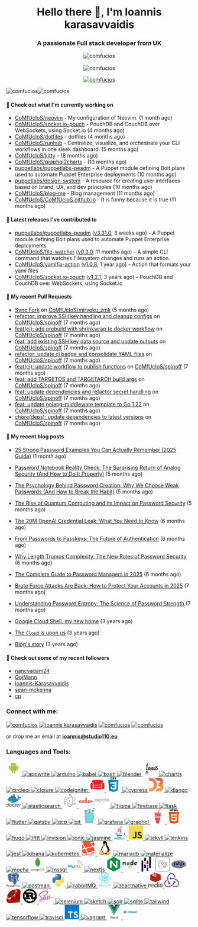 <h1 align="center">Hello there 👋, I'm Ioannis karasavvaidis</h1>
<h3 align="center">A passionate Full stack developer from UK</h3>








<p align="center"> <img src="https://komarev.com/ghpvc/?username=comfucios&label=Profile%20views&color=0e75b6&style=flat" alt="comfucios" /> </p>




<p align="center"><img align="center" src="https://github-readme-streak-stats.herokuapp.com/?user=comfucios&" alt="comfucios" /></p>
<p align="center"> <a href="https://github.com/ryo-ma/github-profile-trophy"><img src="https://github-profile-trophy.vercel.app/?username=comfucios&row=1" alt="comfucios" /></a> </p>
<p><img align="left" src="https://github-readme-stats.vercel.app/api/top-langs?username=comfucios&show_icons=true&locale=en&layout=compact" alt="comfucios" /></p>




<p><img align="" src="https://github-readme-stats.vercel.app/api?username=comfucios&show_icons=true&locale=en" alt="comfucios" /></p>








#### 👷 Check out what I'm currently working on

- [CoMfUcIoS/neovim](https://github.com/CoMfUcIoS/neovim) - My configuration of Neovim. (1 month ago)
- [CoMfUcIoS/socket.io-pouch](https://github.com/CoMfUcIoS/socket.io-pouch) - PouchDB and CouchDB over WebSockets, using Socket.io (4 months ago)
- [CoMfUcIoS/dotfiles](https://github.com/CoMfUcIoS/dotfiles) - dotfiles (4 months ago)
- [CoMfUcIoS/runhub](https://github.com/CoMfUcIoS/runhub) - Centralize, visualize, and orchestrate your CLI workflows in one sleek dashboard. (5 months ago)
- [CoMfUcIoS/kitty](https://github.com/CoMfUcIoS/kitty) -  (8 months ago)
- [CoMfUcIoS/graphql2charts](https://github.com/CoMfUcIoS/graphql2charts) -  (10 months ago)
- [puppetlabs/puppetlabs-peadm](https://github.com/puppetlabs/puppetlabs-peadm) - A Puppet module defining Bolt plans used to automate Puppet Enterprise deployments (10 months ago)
- [puppetlabs/design-system](https://github.com/puppetlabs/design-system) - A resource for creating user interfaces based on brand, UX, and dev principles (10 months ago)
- [CoMfUcIoS/blog-me](https://github.com/CoMfUcIoS/blog-me) - Blog management (11 months ago)
- [CoMfUcIoS/CoMfUcIoS.github.io](https://github.com/CoMfUcIoS/CoMfUcIoS.github.io) - It is funny because it is true (11 months ago)




#### 🔭 Latest releases I've contributed to

- [puppetlabs/puppetlabs-peadm](https://github.com/puppetlabs/puppetlabs-peadm) ([v3.31.0](https://github.com/puppetlabs/puppetlabs-peadm/releases/tag/v3.31.0), 3 weeks ago) - A Puppet module defining Bolt plans used to automate Puppet Enterprise deployments
- [CoMfUcIoS/file-watcher](https://github.com/CoMfUcIoS/file-watcher) ([v0.3.0](https://github.com/CoMfUcIoS/file-watcher/releases/tag/v0.3.0), 11 months ago) - A simple CLI command that watches Filesystem changes and runs an action.
- [CoMfUcIoS/yamlfix-action](https://github.com/CoMfUcIoS/yamlfix-action) ([v1.0.8](https://github.com/CoMfUcIoS/yamlfix-action/releases/tag/v1.0.8), 1 year ago) - Action that formats your yaml files
- [CoMfUcIoS/socket.io-pouch](https://github.com/CoMfUcIoS/socket.io-pouch) ([v1.2.1](https://github.com/CoMfUcIoS/socket.io-pouch/releases/tag/v1.2.1), 3 years ago) - PouchDB and CouchDB over WebSockets, using Socket.io




#### 🔨 My recent Pull Requests

- [Sync Fork](https://github.com/CoMfUcIoS/miryoku_zmk/pull/2) on [CoMfUcIoS/miryoku_zmk](https://github.com/CoMfUcIoS/miryoku_zmk) (5 months ago)
- [refactor: improve SSH key handling and cleanup configs](https://github.com/CoMfUcIoS/spinoff/pull/27) on [CoMfUcIoS/spinoff](https://github.com/CoMfUcIoS/spinoff) (7 months ago)
- [feat(ci): add prebuild with shrinkwrap to docker workflow](https://github.com/CoMfUcIoS/spinoff/pull/26) on [CoMfUcIoS/spinoff](https://github.com/CoMfUcIoS/spinoff) (7 months ago)
- [feat: add existing SSH key data source and update outputs](https://github.com/CoMfUcIoS/spinoff/pull/25) on [CoMfUcIoS/spinoff](https://github.com/CoMfUcIoS/spinoff) (7 months ago)
- [refactor: update ci badge and consolidate YAML files](https://github.com/CoMfUcIoS/spinoff/pull/24) on [CoMfUcIoS/spinoff](https://github.com/CoMfUcIoS/spinoff) (7 months ago)
- [feat(ci): update workflow to publish functions](https://github.com/CoMfUcIoS/spinoff/pull/23) on [CoMfUcIoS/spinoff](https://github.com/CoMfUcIoS/spinoff) (7 months ago)
- [feat: add TARGETOS and TARGETARCH build args](https://github.com/CoMfUcIoS/spinoff/pull/22) on [CoMfUcIoS/spinoff](https://github.com/CoMfUcIoS/spinoff) (7 months ago)
- [feat: update dependencies and refactor secret handling](https://github.com/CoMfUcIoS/spinoff/pull/20) on [CoMfUcIoS/spinoff](https://github.com/CoMfUcIoS/spinoff) (7 months ago)
- [feat: update golang-middleware template to Go 1.22](https://github.com/CoMfUcIoS/spinoff/pull/19) on [CoMfUcIoS/spinoff](https://github.com/CoMfUcIoS/spinoff) (7 months ago)
- [chore(deps): update dependencies to latest versions](https://github.com/CoMfUcIoS/spinoff/pull/18) on [CoMfUcIoS/spinoff](https://github.com/CoMfUcIoS/spinoff) (7 months ago)




#### 📜 My recent blog posts

- [25 Strong Password Examples You Can Actually Remember (2025 Guide)](https://www.strongpasswordmeter.com/en/blog/25-strong-password-examples-2025) (1 month ago)
- [Password Notebook Reality Check: The Surprising Return of Analog Security (And How to Do It Properly)](https://www.strongpasswordmeter.com/en/blog/password-notebook-reality-check-the-surprising-return-of-analog-security) (5 months ago)
- [The Psychology Behind Password Creation: Why We Choose Weak Passwords (And How to Break the Habit)](https://www.strongpasswordmeter.com/en/blog/the-psychology-behind-password-creation) (5 months ago)
- [The Rise of Quantum Computing and Its Impact on Password Security](https://www.strongpasswordmeter.com/en/blog/quantum-computing-password-security-threat) (5 months ago)
- [The 20M OpenAI Credential Leak: What You Need to Know](https://www.strongpasswordmeter.com/en/blog/openai-20m-credential-leak) (6 months ago)
- [From Passwords to Passkeys: The Future of Authentication](https://www.strongpasswordmeter.com/en/blog/from-passwords-to-passkeys) (6 months ago)
- [Why Length Trumps Complexity: The New Rules of Password Security](https://www.strongpasswordmeter.com/en/blog/why-length-trumps-complexity) (6 months ago)
- [The Complete Guide to Password Managers in 2025](https://www.strongpasswordmeter.com/en/blog/the-complete-guide-to-password-managers-in-2025) (6 months ago)
- [Brute Force Attacks Are Back: How to Protect Your Accounts in 2025](https://www.strongpasswordmeter.com/en/blog/brute-force-attacks-are-back) (7 months ago)
- [Understanding Password Entropy: The Science of Password Strength](https://www.strongpasswordmeter.com/en/blog/understanding-password-entropy) (7 months ago)

- [Google Cloud Shell, my new home](https://comfucios.github.io/posts/google-cloud-shell-my-new-home/) (3 years ago)
- [The `Cloud` is upon us](https://comfucios.github.io/posts/the-cloud-is-upon-us/) (3 years ago)
- [Blog&#39;s story](https://comfucios.github.io/posts/blogs-story/) (3 years ago)




#### 👯 Check out some of my recent followers

- [nancyadam24](https://github.com/nancyadam24)
- [GojMann](https://github.com/GojMann)
- [Ioannis-Karasavvaidis](https://github.com/Ioannis-Karasavvaidis)
- [sean-mckenna](https://github.com/sean-mckenna)
- [cp](https://github.com/cp)




<h3 align="left">Connect with me:</h3>
<p align="left">
<a href="https://twitter.com/comfucios" target="blank"><img align="center" src="https://raw.githubusercontent.com/rahuldkjain/github-profile-readme-generator/master/src/images/icons/Social/twitter.svg" alt="comfucios" height="30" width="40" /></a>
<a href="https://linkedin.com/in/johnkarasavvaidis" target="blank"><img align="center" src="https://raw.githubusercontent.com/rahuldkjain/github-profile-readme-generator/master/src/images/icons/Social/linked-in-alt.svg" alt="ioannis karasavvaidis" height="30" width="40" /></a>
<a href="https://fb.com/comfucios" target="blank"><img align="center" src="https://raw.githubusercontent.com/rahuldkjain/github-profile-readme-generator/master/src/images/icons/Social/facebook.svg" alt="comfucios" height="30" width="40" /></a>
<a href="https://instagram.com/comfucios" target="blank"><img align="center" src="https://raw.githubusercontent.com/releasesa/github-profile-readme-generator/master/src/images/icons/Social/instagram.svg" alt="comfucios" height="30" width="40" /></a>
</p>




or drop me an email at **ioannis@studio110.eu**



<h3 align="left">Languages and Tools:</h3>
<p align="left">
  <a href="https://developer.android.com" target="_blank" rel="noreferrer">
    <img
      src="https://raw.githubusercontent.com/devicons/devicon/master/icons/android/android-original-wordmark.svg"
      alt="android"
      width="40"
      height="40"
    />
  </a>
  <a href="https://appwrite.io" target="_blank" rel="noreferrer">
    <img
      src="https://www.vectorlogo.zone/logos/appwriteio/appwriteio-icon.svg"
      alt="appwrite"
      width="40"
      height="40"
    />
  </a>
  <a href="https://www.arduino.cc/" target="_blank" rel="noreferrer">
    <img
      src="https://cdn.worldvectorlogo.com/logos/arduino-1.svg"
      alt="arduino"
      width="40"
      height="40"
    />
  </a>
  <a href="https://babeljs.io/" target="_blank" rel="noreferrer">
    <img
      src="https://www.vectorlogo.zone/logos/babeljs/babeljs-icon.svg"
      alt="babel"
      width="40"
      height="40"
    />
  </a>
  <a href="https://www.gnu.org/software/bash/" target="_blank" rel="noreferrer">
    <img
      src="https://www.vectorlogo.zone/logos/gnu_bash/gnu_bash-icon.svg"
      alt="bash"
      width="40"
      height="40"
    />
  </a>
  <a href="https://www.blender.org/" target="_blank" rel="noreferrer">
    <img
      src="https://download.blender.org/branding/community/blender_community_badge_white.svg"
      alt="blender"
      width="40"
      height="40"
    />
  </a>
  <a href="https://canvasjs.com" target="_blank" rel="noreferrer">
    <img
      src="https://raw.githubusercontent.com/Hardik0307/Hardik0307/master/assets/canvasjs-charts.svg"
      alt="canvasjs"
      width="40"
      height="40"
    />
  </a>
  <a href="https://www.chartjs.org" target="_blank" rel="noreferrer">
    <img
      src="https://www.chartjs.org/media/logo-title.svg"
      alt="chartjs"
      width="40"
      height="40"
    />
  </a>
  <a href="https://circleci.com" target="_blank" rel="noreferrer">
    <img
      src="https://www.vectorlogo.zone/logos/circleci/circleci-icon.svg"
      alt="circleci"
      width="40"
      height="40"
    />
  </a>
  <a href="https://clojure.org/" target="_blank" rel="noreferrer">
    <img
      src="https://upload.wikimedia.org/wikipedia/commons/5/5d/Clojure_logo.svg"
      alt="clojure"
      width="40"
      height="40"
    />
  </a>
  <a href="https://codeigniter.com" target="_blank" rel="noreferrer">
    <img
      src="https://cdn.worldvectorlogo.com/logos/codeigniter.svg"
      alt="codeigniter"
      width="40"
      height="40"
    />
  </a>
  <a href="https://couchdb.apache.org/" target="_blank" rel="noreferrer">
    <img
      src="https://raw.githubusercontent.com/devicons/devicon/0d6c64dbbf311879f7d563bfc3ccf559f9ed111c/icons/couchdb/couchdb-original.svg"
      alt="couchdb"
      width="40"
      height="40"
    />
  </a>
  <a href="https://www.w3schools.com/css/" target="_blank" rel="noreferrer">
    <img
      src="https://raw.githubusercontent.com/devicons/devicon/master/icons/css3/css3-original-wordmark.svg"
      alt="css3"
      width="40"
      height="40"
    />
  </a>
  <a href="https://www.cypress.io" target="_blank" rel="noreferrer">
    <img
      src="https://raw.githubusercontent.com/simple-icons/simple-icons/6e46ec1fc23b60c8fd0d2f2ff46db82e16dbd75f/icons/cypress.svg"
      alt="cypress"
      width="40"
      height="40"
    />
  </a>
  <a href="https://d3js.org/" target="_blank" rel="noreferrer">
    <img
      src="https://raw.githubusercontent.com/devicons/devicon/master/icons/d3js/d3js-original.svg"
      alt="d3js"
      width="40"
      height="40"
    />
  </a>
  <a href="https://www.djangoproject.com/" target="_blank" rel="noreferrer">
    <img
      src="https://cdn.worldvectorlogo.com/logos/django.svg"
      alt="django"
      width="40"
      height="40"
    />
  </a>
  <a href="https://www.docker.com/" target="_blank" rel="noreferrer">
    <img
      src="https://raw.githubusercontent.com/devicons/devicon/master/icons/docker/docker-original-wordmark.svg"
      alt="docker"
      width="40"
      height="40"
    />
  </a>
  <a href="https://www.elastic.co" target="_blank" rel="noreferrer">
    <img
      src="https://www.vectorlogo.zone/logos/elastic/elastic-icon.svg"
      alt="elasticsearch"
      width="40"
      height="40"
    />
  </a>
  <a href="https://www.electronjs.org" target="_blank" rel="noreferrer">
    <img
      src="https://raw.githubusercontent.com/devicons/devicon/master/icons/electron/electron-original.svg"
      alt="electron"
      width="40"
      height="40"
    />
  </a>
  <a href="https://emberjs.com/" target="_blank" rel="noreferrer">
    <img
      src="https://raw.githubusercontent.com/devicons/devicon/master/icons/ember/ember-original-wordmark.svg"
      alt="ember"
      width="40"
      height="40"
    />
  </a>
  <a href="https://expressjs.com" target="_blank" rel="noreferrer">
    <img
      src="https://raw.githubusercontent.com/devicons/devicon/master/icons/express/express-original-wordmark.svg"
      alt="express"
      width="40"
      height="40"
    />
  </a>
  <a href="https://www.figma.com/" target="_blank" rel="noreferrer">
    <img
      src="https://www.vectorlogo.zone/logos/figma/figma-icon.svg"
      alt="figma"
      width="40"
      height="40"
    />
  </a>
  <a href="https://firebase.google.com/" target="_blank" rel="noreferrer">
    <img
      src="https://www.vectorlogo.zone/logos/firebase/firebase-icon.svg"
      alt="firebase"
      width="40"
      height="40"
    />
  </a>
  <a href="https://flask.palletsprojects.com/" target="_blank" rel="noreferrer">
    <img
      src="https://www.vectorlogo.zone/logos/pocoo_flask/pocoo_flask-icon.svg"
      alt="flask"
      width="40"
      height="40"
    />
  </a>
  <a href="https://flutter.dev" target="_blank" rel="noreferrer">
    <img
      src="https://www.vectorlogo.zone/logos/flutterio/flutterio-icon.svg"
      alt="flutter"
      width="40"
      height="40"
    />
  </a>
  <a href="https://www.gatsbyjs.com/" target="_blank" rel="noreferrer">
    <img
      src="https://www.vectorlogo.zone/logos/gatsbyjs/gatsbyjs-icon.svg"
      alt="gatsby"
      width="40"
      height="40"
    />
  </a>
  <a href="https://cloud.google.com" target="_blank" rel="noreferrer">
    <img
      src="https://www.vectorlogo.zone/logos/google_cloud/google_cloud-icon.svg"
      alt="gcp"
      width="40"
      height="40"
    />
  </a>
  <a href="https://git-scm.com/" target="_blank" rel="noreferrer">
    <img
      src="https://www.vectorlogo.zone/logos/git-scm/git-scm-icon.svg"
      alt="git"
      width="40"
      height="40"
    />
  </a>
  <a href="https://golang.org" target="_blank" rel="noreferrer">
    <img
      src="https://raw.githubusercontent.com/devicons/devicon/master/icons/go/go-original.svg"
      alt="go"
      width="40"
      height="40"
    />
  </a>
  <a href="https://grafana.com" target="_blank" rel="noreferrer">
    <img
      src="https://www.vectorlogo.zone/logos/grafana/grafana-icon.svg"
      alt="grafana"
      width="40"
      height="40"
    />
  </a>
  <a href="https://graphql.org" target="_blank" rel="noreferrer">
    <img
      src="https://www.vectorlogo.zone/logos/graphql/graphql-icon.svg"
      alt="graphql"
      width="40"
      height="40"
    />
  </a>
  <a href="https://gulpjs.com" target="_blank" rel="noreferrer">
    <img
      src="https://raw.githubusercontent.com/devicons/devicon/master/icons/gulp/gulp-plain.svg"
      alt="gulp"
      width="40"
      height="40"
    />
  </a>
  <a href="https://www.w3.org/html/" target="_blank" rel="noreferrer">
    <img
      src="https://raw.githubusercontent.com/devicons/devicon/master/icons/html5/html5-original-wordmark.svg"
      alt="html5"
      width="40"
      height="40"
    />
  </a>
  <a href="https://gohugo.io/" target="_blank" rel="noreferrer">
    <img
      src="https://api.iconify.design/logos-hugo.svg"
      alt="hugo"
      width="40"
      height="40"
    />
  </a>
  <a href="https://ifttt.com/" target="_blank" rel="noreferrer">
    <img
      src="https://www.vectorlogo.zone/logos/ifttt/ifttt-ar21.svg"
      alt="ifttt"
      width="40"
      height="40"
    />
  </a>
  <a href="https://www.invisionapp.com/" target="_blank" rel="noreferrer">
    <img
      src="https://www.vectorlogo.zone/logos/invisionapp/invisionapp-icon.svg"
      alt="invision"
      width="40"
      height="40"
    />
  </a>
  <a href="https://ionicframework.com" target="_blank" rel="noreferrer">
    <img
      src="https://upload.wikimedia.org/wikipedia/commons/d/d1/Ionic_Logo.svg"
      alt="ionic"
      width="40"
      height="40"
    />
  </a>
  <a href="https://jasmine.github.io/" target="_blank" rel="noreferrer">
    <img
      src="https://www.vectorlogo.zone/logos/jasmine/jasmine-icon.svg"
      alt="jasmine"
      width="40"
      height="40"
    />
  </a>
  <a href="https://www.java.com" target="_blank" rel="noreferrer">
    <img
      src="https://raw.githubusercontent.com/devicons/devicon/master/icons/java/java-original.svg"
      alt="java"
      width="40"
      height="40"
    />
  </a>
  <a
    href="https://developer.mozilla.org/en-US/docs/Web/JavaScript"
    target="_blank"
    rel="noreferrer"
  >
    <img
      src="https://raw.githubusercontent.com/devicons/devicon/master/icons/javascript/javascript-original.svg"
      alt="javascript"
      width="40"
      height="40"
    />
  </a>
  <a href="https://jekyllrb.com/" target="_blank" rel="noreferrer">
    <img
      src="https://www.vectorlogo.zone/logos/jekyllrb/jekyllrb-icon.svg"
      alt="jekyll"
      width="40"
      height="40"
    />
  </a>
  <a href="https://www.jenkins.io" target="_blank" rel="noreferrer">
    <img
      src="https://www.vectorlogo.zone/logos/jenkins/jenkins-icon.svg"
      alt="jenkins"
      width="40"
      height="40"
    />
  </a>
  <a href="https://jestjs.io" target="_blank" rel="noreferrer">
    <img
      src="https://www.vectorlogo.zone/logos/jestjsio/jestjsio-icon.svg"
      alt="jest"
      width="40"
      height="40"
    />
  </a>
  <a href="https://www.elastic.co/kibana" target="_blank" rel="noreferrer">
    <img
      src="https://www.vectorlogo.zone/logos/elasticco_kibana/elasticco_kibana-icon.svg"
      alt="kibana"
      width="40"
      height="40"
    />
  </a>
  <a href="https://kubernetes.io" target="_blank" rel="noreferrer">
    <img
      src="https://www.vectorlogo.zone/logos/kubernetes/kubernetes-icon.svg"
      alt="kubernetes"
      width="40"
      height="40"
    />
  </a>
  <a href="https://laravel.com/" target="_blank" rel="noreferrer">
    <img
      src="https://raw.githubusercontent.com/devicons/devicon/master/icons/laravel/laravel-plain-wordmark.svg"
      alt="laravel"
      width="40"
      height="40"
    />
  </a>
  <a href="https://www.linux.org/" target="_blank" rel="noreferrer">
    <img
      src="https://raw.githubusercontent.com/devicons/devicon/master/icons/linux/linux-original.svg"
      alt="linux"
      width="40"
      height="40"
    />
  </a>
  <a href="https://mariadb.org/" target="_blank" rel="noreferrer">
    <img
      src="https://www.vectorlogo.zone/logos/mariadb/mariadb-icon.svg"
      alt="mariadb"
      width="40"
      height="40"
    />
  </a>
  <a href="https://materializecss.com/" target="_blank" rel="noreferrer">
    <img
      src="https://raw.githubusercontent.com/prplx/svg-logos/5585531d45d294869c4eaab4d7cf2e9c167710a9/svg/materialize.svg"
      alt="materialize"
      width="40"
      height="40"
    />
  </a>
  <a href="https://mochajs.org" target="_blank" rel="noreferrer">
    <img
      src="https://www.vectorlogo.zone/logos/mochajs/mochajs-icon.svg"
      alt="mocha"
      width="40"
      height="40"
    />
  </a>
  <a href="https://www.mongodb.com/" target="_blank" rel="noreferrer">
    <img
      src="https://raw.githubusercontent.com/devicons/devicon/master/icons/mongodb/mongodb-original-wordmark.svg"
      alt="mongodb"
      width="40"
      height="40"
    />
  </a>
  <a
    href="https://www.microsoft.com/en-us/sql-server"
    target="_blank"
    rel="noreferrer"
  >
    <img
      src="https://www.svgrepo.com/show/303229/microsoft-sql-server-logo.svg"
      alt="mssql"
      width="40"
      height="40"
    />
  </a>
  <a href="https://www.mysql.com/" target="_blank" rel="noreferrer">
    <img
      src="https://raw.githubusercontent.com/devicons/devicon/master/icons/mysql/mysql-original-wordmark.svg"
      alt="mysql"
      width="40"
      height="40"
    />
  </a>
  <a href="https://nextjs.org/" target="_blank" rel="noreferrer">
    <img
      src="https://cdn.worldvectorlogo.com/logos/nextjs-2.svg"
      alt="nextjs"
      width="40"
      height="40"
    />
  </a>
  <a href="https://www.nginx.com" target="_blank" rel="noreferrer">
    <img
      src="https://raw.githubusercontent.com/devicons/devicon/master/icons/nginx/nginx-original.svg"
      alt="nginx"
      width="40"
      height="40"
    />
  </a>
  <a href="https://nodejs.org" target="_blank" rel="noreferrer">
    <img
      src="https://raw.githubusercontent.com/devicons/devicon/master/icons/nodejs/nodejs-original-wordmark.svg"
      alt="nodejs"
      width="40"
      height="40"
    />
  </a>
  <a href="https://pandas.pydata.org/" target="_blank" rel="noreferrer">
    <img
      src="https://raw.githubusercontent.com/devicons/devicon/2ae2a900d2f041da66e950e4d48052658d850630/icons/pandas/pandas-original.svg"
      alt="pandas"
      width="40"
      height="40"
    />
  </a>
  <a href="https://www.photoshop.com/en" target="_blank" rel="noreferrer">
    <img
      src="https://raw.githubusercontent.com/devicons/devicon/master/icons/photoshop/photoshop-line.svg"
      alt="photoshop"
      width="40"
      height="40"
    />
  </a>
  <a href="https://www.php.net" target="_blank" rel="noreferrer">
    <img
      src="https://raw.githubusercontent.com/devicons/devicon/master/icons/php/php-original.svg"
      alt="php"
      width="40"
      height="40"
    />
  </a>
  <a href="https://www.postgresql.org" target="_blank" rel="noreferrer">
    <img
      src="https://raw.githubusercontent.com/devicons/devicon/master/icons/postgresql/postgresql-original-wordmark.svg"
      alt="postgresql"
      width="40"
      height="40"
    />
  </a>
  <a href="https://postman.com" target="_blank" rel="noreferrer">
    <img
      src="https://www.vectorlogo.zone/logos/getpostman/getpostman-icon.svg"
      alt="postman"
      width="40"
      height="40"
    />
  </a>
  <a href="https://www.python.org" target="_blank" rel="noreferrer">
    <img
      src="https://raw.githubusercontent.com/devicons/devicon/master/icons/python/python-original.svg"
      alt="python"
      width="40"
      height="40"
    />
  </a>
  <a href="https://www.rabbitmq.com" target="_blank" rel="noreferrer">
    <img
      src="https://www.vectorlogo.zone/logos/rabbitmq/rabbitmq-icon.svg"
      alt="rabbitMQ"
      width="40"
      height="40"
    />
  </a>
  <a href="https://reactjs.org/" target="_blank" rel="noreferrer">
    <img
      src="https://raw.githubusercontent.com/devicons/devicon/master/icons/react/react-original-wordmark.svg"
      alt="react"
      width="40"
      height="40"
    />
  </a>
  <a href="https://reactnative.dev/" target="_blank" rel="noreferrer">
    <img
      src="https://reactnative.dev/img/header_logo.svg"
      alt="reactnative"
      width="40"
      height="40"
    />
  </a>
  <a href="https://redis.io" target="_blank" rel="noreferrer">
    <img
      src="https://raw.githubusercontent.com/devicons/devicon/master/icons/redis/redis-original-wordmark.svg"
      alt="redis"
      width="40"
      height="40"
    />
  </a>
  <a href="https://redux.js.org" target="_blank" rel="noreferrer">
    <img
      src="https://raw.githubusercontent.com/devicons/devicon/master/icons/redux/redux-original.svg"
      alt="redux"
      width="40"
      height="40"
    />
  </a>
  <a href="https://www.ruby-lang.org/en/" target="_blank" rel="noreferrer">
    <img
      src="https://raw.githubusercontent.com/devicons/devicon/master/icons/ruby/ruby-original.svg"
      alt="ruby"
      width="40"
      height="40"
    />
  </a>
  <a href="https://www.rust-lang.org" target="_blank" rel="noreferrer">
    <img
      src="https://raw.githubusercontent.com/devicons/devicon/master/icons/rust/rust-plain.svg"
      alt="rust"
      width="40"
      height="40"
    />
  </a>
  <a href="https://sass-lang.com" target="_blank" rel="noreferrer">
    <img
      src="https://raw.githubusercontent.com/devicons/devicon/master/icons/sass/sass-original.svg"
      alt="sass"
      width="40"
      height="40"
    />
  </a>
  <a href="https://www.selenium.dev" target="_blank" rel="noreferrer">
    <img
      src="https://raw.githubusercontent.com/detain/svg-logos/780f25886640cef088af994181646db2f6b1a3f8/svg/selenium-logo.svg"
      alt="selenium"
      width="40"
      height="40"
    />
  </a>
  <a href="https://www.sketch.com/" target="_blank" rel="noreferrer">
    <img
      src="https://www.vectorlogo.zone/logos/sketchapp/sketchapp-icon.svg"
      alt="sketch"
      width="40"
      height="40"
    />
  </a>
  <a href="https://lucene.apache.org/solr/" target="_blank" rel="noreferrer">
    <img
      src="https://www.vectorlogo.zone/logos/apache_solr/apache_solr-icon.svg"
      alt="solr"
      width="40"
      height="40"
    />
  </a>
  <a href="https://www.sqlite.org/" target="_blank" rel="noreferrer">
    <img
      src="https://www.vectorlogo.zone/logos/sqlite/sqlite-icon.svg"
      alt="sqlite"
      width="40"
      height="40"
    />
  </a>
  <a href="https://tailwindcss.com/" target="_blank" rel="noreferrer">
    <img
      src="https://www.vectorlogo.zone/logos/tailwindcss/tailwindcss-icon.svg"
      alt="tailwind"
      width="40"
      height="40"
    />
  </a>
  <a href="https://www.tensorflow.org" target="_blank" rel="noreferrer">
    <img
      src="https://www.vectorlogo.zone/logos/tensorflow/tensorflow-icon.svg"
      alt="tensorflow"
      width="40"
      height="40"
    />
  </a>
  <a href="https://travis-ci.org" target="_blank" rel="noreferrer">
    <img
      src="https://www.vectorlogo.zone/logos/travis-ci/travis-ci-icon.svg"
      alt="travisci"
      width="40"
      height="40"
    />
  </a>
  <a href="https://www.typescriptlang.org/" target="_blank" rel="noreferrer">
    <img
      src="https://raw.githubusercontent.com/devicons/devicon/master/icons/typescript/typescript-original.svg"
      alt="typescript"
      width="40"
      height="40"
    />
  </a>
  <a href="https://www.vagrantup.com/" target="_blank" rel="noreferrer">
    <img
      src="https://www.vectorlogo.zone/logos/vagrantup/vagrantup-icon.svg"
      alt="vagrant"
      width="40"
      height="40"
    />
  </a>
  <a href="https://vuejs.org/" target="_blank" rel="noreferrer">
    <img
      src="https://raw.githubusercontent.com/devicons/devicon/master/icons/vuejs/vuejs-original-wordmark.svg"
      alt="vuejs"
      width="40"
      height="40"
    />
  </a>
  <a href="https://webpack.js.org" target="_blank" rel="noreferrer">
    <img
      src="https://raw.githubusercontent.com/devicons/devicon/d00d0969292a6569d45b06d3f350f463a0107b0d/icons/webpack/webpack-original-wordmark.svg"
      alt="webpack"
      width="40"
      height="40"
    />
  </a>
</p>
